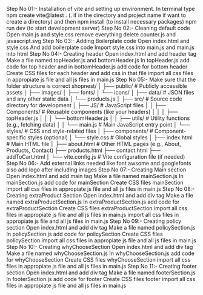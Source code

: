 Step No 01:-
    Installation of vite and setting up environment.
        In terminal type 
            npm create vite@latest . (. if in the directory and project name if want to create a directory) and then
            npm install (to install necessary packages)
            npm run dev (to start development server)
Step No 02:-
    Cleaning default code
        Open main.js and style.css
            remove everything
        delete counter.js and javascript.svg
Step No 03:-
    Adding Boilerplate code
        Open index.html and style.css
            And add boilerplate code 
    Import style.css into main.js and main.js into html
Step No 04:-
    Creating header 
        Open index.html and add header tag
        Make a file named topHeader.js and bottomHeader.js
            In topHeader.js add code for top header and in bottomHeader.js add code for bottom header
        Create CSS  files for each header and add css in that file
        import all css files in appropiate js file and all js files in main.js
Step No 05:- 
    Make sure that the folder structure is correct
        shopnest/
        │
        ├── public/                 # Publicly accessible assets
        │   ├── images/
        │   ├── fonts/
        │   └── icons/
        │
        ├── data/                   # JSON files and any other static data
        │   └── products.js
        │
        ├── src/                    # Source code directory for development
        │   ├── JS/                 # JavaScript files
        │   │   ├── Components/     # Reusable components (like your headers)
        │   │   │   ├── topHeader.js
        │   │   │   └── bottomHeader.js
        │   │   ├── utils/          # Utility functions (e.g., fetching data)
        │   │   └── main.js         # Main JavaScript entry point
        │   └── styles/             # CSS and style-related files
        │       ├── components/     # Component-specific styles (optional)
        │       └── style.css       # Global styles
        │
        ├── index.html              # Main HTML file
        │
        ├── about.html              # Other HTML pages (e.g., About, Products, Contact)
        ├── products.html
        ├── contact.html
        ├── addToCart.html
        │
        └── vite.config.js          # Vite configuration file (if needed)
Step No 06:-
    Add external links needed like font awsome and googlefonts also add logo after including images
Step No 07:-
    Creating Main section 
        Open index.html and add main tag
        Make a file named mainSection.js
            In mainSection.js add code for mainSection
        Create CSS  files mainSection 
        import all css files in appropiate js file and all js files in main.js
Step No 08:-
    Creating extraProduct Section
    Open index.html and add div tag 
        Make a file named extraProductSection.js
            In extraProductSection.js add code for extraProductSection
        Create CSS  files extraProductSection 
        import all css files in appropiate js file and all js files in main.js
        import all css files in appropiate js file and all js files in main.js
Step No 09:-
    Creating policy section
    Open index.html and add div tag 
        Make a file named policySection.js
            In policySection.js add code for policySection
        Create CSS  files policySection 
        import all css files in appropiate js file and all js files in main.js
Step No 10:-
    Creating whyChooseSection
    Open index.html and add div tag 
        Make a file named whyChooseSection.js
            In whyChooseSection.js add code for whyChooseSection
        Create CSS  files whyChooseSection 
        import all css files in appropiate js file and all js files in main.js
Step No 11:-
    Creating footer section
    Open index.html and add div tag 
        Make a file named footerSection.js
            In footerSection.js add code for footer
        Create CSS  files footer 
        import all css files in appropiate js file and all js files in main.js
